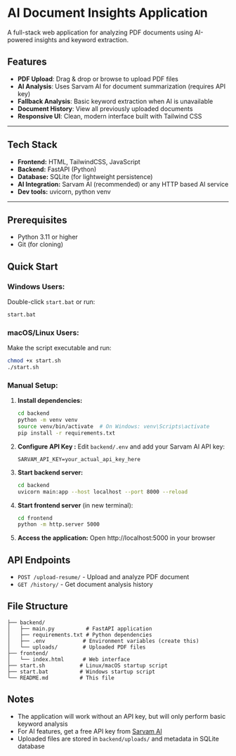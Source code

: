 # AI Document Insights Application

A full-stack web application for analyzing PDF documents using AI-powered insights and keyword extraction.

## Features

- **PDF Upload**: Drag & drop or browse to upload PDF files
- **AI Analysis**: Uses Sarvam AI for document summarization (requires API key)
- **Fallback Analysis**: Basic keyword extraction when AI is unavailable
- **Document History**: View all previously uploaded documents
- **Responsive UI**: Clean, modern interface built with Tailwind CSS
---

##  Tech Stack

- **Frontend:** HTML, TailwindCSS, JavaScript  
- **Backend:** FastAPI (Python)  
- **Database:** SQLite (for lightweight persistence)  
- **AI Integration:** Sarvam AI (recommended) or any HTTP based AI service  
- **Dev tools:** uvicorn, python venv

---
## Prerequisites

- Python 3.11 or higher
- Git (for cloning)

## Quick Start

### Windows Users:
Double-click `start.bat` or run:
```bash
start.bat
```

### macOS/Linux Users:
Make the script executable and run:
```bash
chmod +x start.sh
./start.sh
```

### Manual Setup:

1. **Install dependencies:**
   ```bash
   cd backend
   python -m venv venv
   source venv/bin/activate  # On Windows: venv\Scripts\activate
   pip install -r requirements.txt
   ```

2. **Configure API Key :**
   Edit `backend/.env` and add your Sarvam AI API key:
   ```
   SARVAM_API_KEY=your_actual_api_key_here
   ```

3. **Start backend server:**
   ```bash
   cd backend
   uvicorn main:app --host localhost --port 8000 --reload
   ```

4. **Start frontend server** (in new terminal):
   ```bash
   cd frontend
   python -m http.server 5000
   ```

5. **Access the application:**
   Open http://localhost:5000 in your browser

## API Endpoints

- `POST /upload-resume/` - Upload and analyze PDF document
- `GET /history/` - Get document analysis history

## File Structure

```
├── backend/
│   ├── main.py          # FastAPI application
│   ├── requirements.txt # Python dependencies
│   ├── .env            # Environment variables (create this)
│   └── uploads/        # Uploaded PDF files
├── frontend/
│   └── index.html      # Web interface
├── start.sh           # Linux/macOS startup script
├── start.bat          # Windows startup script
└── README.md          # This file
```

## Notes

- The application will work without an API key, but will only perform basic keyword analysis
- For AI features, get a free API key from [Sarvam AI](https://sarvam.ai)
- Uploaded files are stored in `backend/uploads/` and metadata in SQLite database
